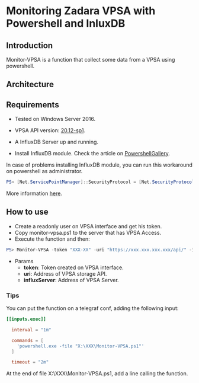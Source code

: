 # Monitoring Zadara VPSA with Powershell and InluxDB

## Introduction

Monitor-VPSA is a function that collect some data from a VPSA using powershell.

## Architecture

## Requirements

- Tested on Windows Server 2016.
- VPSA API version: [20.12-sp1](http://vpsa-api.zadarastorage.com/20.12-sp1).
- A InfluxDB Server up and running. 

- Install InfluxDB module. Check the article on [PowershellGallery](https://www.powershellgallery.com/packages/Influx/1.0.94).

In case of problems installing InfluxDB module, you can run this workaround on powershell as administrator.

```powershell
PS> [Net.ServicePointManager]::SecurityProtocol = [Net.SecurityProtocolType]::Tls12
```

More information [here](https://answers.microsoft.com/en-us/windows/forum/all/trying-to-install-program-using-powershell-and/4c3ac2b2-ebd4-4b2a-a673-e283827da143).

## How to use

- Create a readonly user on VPSA interface and get his token.
- Copy monitor-vpsa.ps1 to the server that has VPSA Access.
- Execute the function and then:
  
```powershell
PS> Monitor-VPSA -token "XXX-XX" -uri "https://xxx.xxx.xxx.xxx/api/" -influxServer "XXXX"
```

- Params
  - **token**: Token created on VPSA interface.
  - **uri**: Address of VPSA storage API.
  - **influxServer**: Address of VPSA Server.

### Tips

You can put the function on a telegraf conf, adding the following input:

```conf
[[inputs.exec]]

  interval = "1m"

  commands = [
    'powershell.exe -file "X:\XXX\Monitor-VPSA.ps1"'
  ]

  timeout = "2m"
```

At the end of file X:\XXX\Monitor-VPSA.ps1, add a line calling the function.
